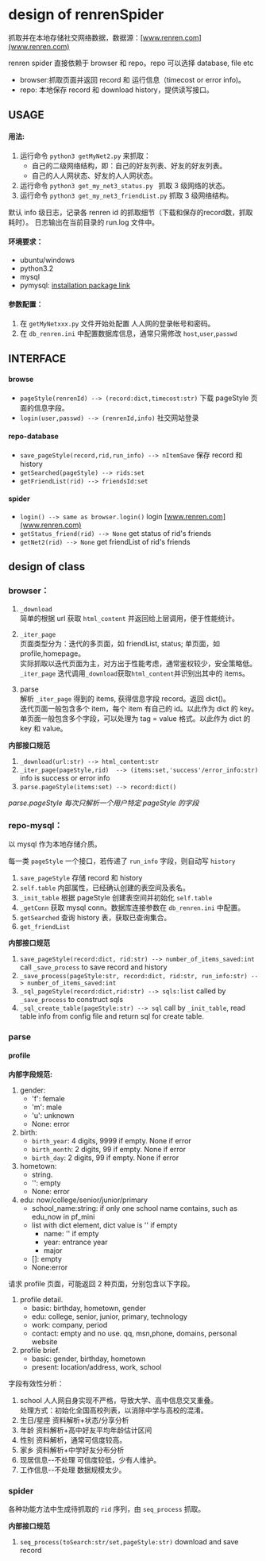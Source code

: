 design of renrenSpider
====================

抓取并在本地存储社交网络数据，数据源：[www.renren.com](www.renren.com)

renren spider 直接依赖于 browser 和 repo。repo 可以选择 database, file etc

* browser:抓取页面并返回 record 和 运行信息（timecost or error info)。<br>
* repo: 本地保存 record 和 download history，提供读写接口。

USAGE
-----

#### 用法: 

1. 运行命令 `python3 getMyNet2.py` 来抓取：
	- 自己的二级网络结构，即：自己的好友列表、好友的好友列表。
	- 自己的人人网状态、好友的人人网状态。
2. 运行命令 `python3 get_my_net3_status.py ` 抓取 3 级网络的状态。
3. 运行命令 `python3 get_my_net3_friendList.py` 抓取 3 级网络结构。

默认 info 级日志，记录各 renren id 的抓取细节（下载和保存的record数，抓取耗时）。
日志输出在当前目录的  run.log 文件中。

#### 环境要求：

* ubuntu/windows
* python3.2
* mysql
* pymysql: [installation package link](https://github.com/petehunt/PyMySQL)


#### 参数配置：

1. 在 `getMyNetxxx.py` 文件开始处配置 人人网的登录帐号和密码。
2. 在 `db_renren.ini` 中配置数据库信息，通常只需修改 `host`,`user`,`passwd`

INTERFACE
---------

#### browse 
* `pageStyle(renrenId) --> (record:dict,timecost:str)` 下载 pageStyle 页面的信息字段。
* `login(user,passwd) --> (renrenId,info)` 社交网站登录

#### repo-database
* `save_pageStyle(record,rid,run_info) --> nItemSave` 保存 record 和 history
* `getSearched(pageStyle) --> rids:set`
* `getFriendList(rid) --> friendsId:set`

#### spider
* `login() --> same as browser.login()` login [www.renren.com](www.renren.com)
* `getStatus_friend(rid) --> None` get status of rid's friends
* `getNet2(rid) --> None` get friendList of rid's friends

design of class
--------------------

### browser：

1. `_download`<br>
简单的根据 url 获取 `html_content` 并返回给上层调用，便于性能统计。

2. `_iter_page`<br>
页面类型分为：迭代的多页面，如 friendList, status; 单页面，如 profile,homepage。<br>
实际抓取以迭代页面为主，对方出于性能考虑，通常鉴权较少，安全策略低。<br>
`_iter_page` 迭代调用`_download`获取`html_content`并识别出其中的 items。

3. parse <br>
解析 `_iter_page` 得到的 items, 获得信息字段 record。返回 dict()。<br>
迭代页面一般包含多个 item，每个 item 有自己的 id。以此作为 dict 的 key。<br>
单页面一般包含多个字段，可以处理为 tag = value 格式。以此作为 dict 的 key 和 value。

**内部接口规范**

1. `_download(url:str) --> html_content:str`
2. `_iter_page(pageStyle,rid)  --> (items:set,'success'/error_info:str)` info is success or error info
3. `parse.pageStyle(items:set) --> record:dict() `

_parse.pageStyle 每次只解析一个用户特定 pageStyle 的字段_

###  repo-mysql：

以 mysql 作为本地存储介质。

每一类 `pageStyle` 一个接口，若传递了 `run_info` 字段，则自动写 `history`

1. `save_pageStyle` 存储 record 和 history
3. `self.table` 内部属性，已经确认创建的表空间及表名。
4. `_init_table` 根据 pageStyle 创建表空间并初始化 `self.table`
5. `_getConn` 获取 mysql conn。数据库连接参数在 `db_renren.ini` 中配置。
2. `getSearched` 查询 history 表，获取已查询集合。
3. `get_friendList`

**内部接口规范**

1. `save_pageStyle(record:dict, rid:str) --> number_of_items_saved:int` call `_save_process` to save record and history
2. `_save_process(pageStyle:str, record:dict, rid:str, run_info:str) --> number_of_items_saved:int`
3. `_sql_pageStyle(record:dict,rid:str) --> sqls:list` called by `_save_process` to construct sqls
4. `_sql_create_table(pageStyle:str) --> sql` call by `_init_table`, read table info from config file and return sql for create table.

### parse

#### profile

**内部字段规范:**

1. gender:
	- 'f': female
	- 'm': male
	- 'u': unknown
	- None: error
2. birth:
	- `birth_year`: 4 digits, 9999 if empty. None if error
	- `birth_month`: 2 digits, 99 if empty. None if error
	- `birth_day`: 2 digits, 99 if empty. None if error
3. hometown:
	- string.
	- '': empty
	- None: error
4. edu: now/college/senior/junior/primary
	- school_name:string: if only one school name contains, such as edu_now in pf_mini
	- list with dict element, dict value is '' if empty
		- name: '' if empty
		- year: entrance year
		- major
	- []: empty
	- None:error

请求 profile 页面，可能返回 2 种页面，分别包含以下字段。

1. profile detail.
	- basic: birthday, hometown, gender
	- edu: college, senior, junior, primary, technology
	- work: company, period
	- contact: empty and no use. qq, msn,phone, domains, personal website
2. profile brief.
	- basic: gender, birthday, hometown
	- present: location/address, work, school

字段有效性分析：

1. school
	人人网自身实现不严格，导致大学、高中信息交叉重叠。<br>
	处理方式：初始化全国高校列表，以消除中学与高校的混淆。
2. 生日/星座
	资料解析+状态/分享分析
3. 年龄
	资料解析+高中好友平均年龄估计区间
4. 性别
	资料解析，通常可信度较高。
4. 家乡
	资料解析+中学好友分布分析
5. 现居信息--不处理
	可信度较低，少有人维护。
6. 工作信息--不处理
	数据规模太少。

### spider

各种功能方法中生成待抓取的 `rid` 序列，由 `seq_process` 抓取。

**内部接口规范**

1. `seq_process(toSearch:str/set,pageStyle:str)` download and save record
